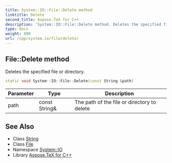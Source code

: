 ```yaml
---
title: System::IO::File::Delete method
linktitle: Delete
second_title: Aspose.TeX for C++
description: 'System::IO::File::Delete method. Deletes the specified file or directory in C++.'
type: docs
weight: 800
url: /cpp/system.io/file/delete/
---
```

## File::Delete method


Deletes the specified file or directory.

```cpp
static void System::IO::File::Delete(const String &path)
```


| Parameter | Type | Description |
| --- | --- | --- |
| path | const String\& | The path of the file or directory to delete |

## See Also

* Class [String](../../../system/string/)
* Class [File](../)
* Namespace [System::IO](../../)
* Library [Aspose.TeX for C++](../../../)
